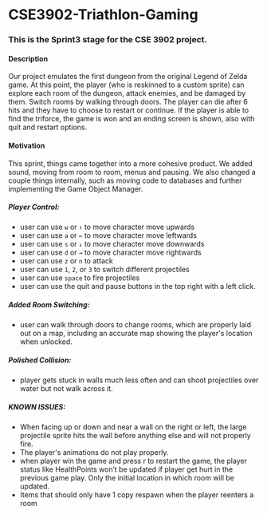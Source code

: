 # CSE3902-Triathlon-Gaming
### This is the Sprint3 stage for the CSE 3902 project.

#### Description
Our project emulates the first dungeon from the original Legend of Zelda game. At this point, the player (who is reskinned to a custom sprite) can explore each room of the dungeon, attack enemies, and be damaged by them. Switch rooms by walking through doors. The player can die after 6 hits and they have to choose to restart or continue. If the player is able to find the triforce, the game is won and an ending screen is shown, also with quit and restart options. 

#### Motivation
This sprint, things came together into a more cohesive product. We added sound, moving from room to room, menus and pausing. We also changed a couple things internally, such as moving code to databases and further implementing the Game Object Manager.

##### Player Control:
* user can use <code>w</code> or <code>↑</code> to move character move upwards
* user can use <code>a</code> or <code>←</code> to move character move leftwards
* user can use <code>s</code> or <code>↓</code> to move character move downwards
* user can use <code>d</code> or <code>→</code> to move character move rightwards
* user can use <code>z</code> or <code>n</code> to attack
* user can use <code>1</code>, <code>2</code>, or <code>3</code> to switch different projectiles
* user can use <code>space</code> to fire projectiles
* user can use the quit and pause buttons in the top right with a left click. 

##### Added Room Switching:
* user can walk through doors to change rooms, which are properly laid out on a map, including an accurate map showing the player's location when unlocked.

##### Polished Collision:
* player gets stuck in walls much less often and can shoot projectiles over water but not walk across it. 

##### KNOWN ISSUES:
* When facing up or down and near a wall on the right or left, the large projectile sprite hits the wall before anything else and will not properly fire.
* The player's animations do not play properly.
* when player win the game and press r to restart the game, the player status like HealthPoints won’t be updated if player get hurt in the previous game play. Only the initial location in which room will be updated.
* Items that should only have 1 copy respawn when the player reenters a room

